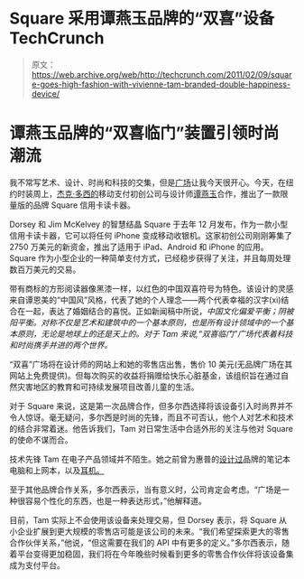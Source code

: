 # Square 采用谭燕玉品牌的“双喜”设备 TechCrunch

> 原文：<https://web.archive.org/web/http://techcrunch.com/2011/02/09/square-goes-high-fashion-with-vivienne-tam-branded-double-happiness-device/>

# 谭燕玉品牌的“双喜临门”装置引领时尚潮流

我不常写艺术、设计、时尚和科技的交集，但是[广场](https://web.archive.org/web/20230205021358/https://squareup.com/)让我今天很开心。今天，在纽约时装周上，[杰克·多西的](https://web.archive.org/web/20230205021358/http://www.crunchbase.com/person/jack-dorsey)移动支付初创公司与设计师[谭燕玉](https://web.archive.org/web/20230205021358/http://www.viviennetam.com/)合作，推出了一款限量版的品牌 Square 信用卡读卡器。

Dorsey 和 Jim McKelvey 的智慧结晶 Square 于去年 12 月发布，作为一款小型信用卡读卡器，它可以将任何 iPhone 变成移动收银机。这家初创公司刚刚筹集了 2750 万美元的新资金，推出了适用于 iPad、Android 和 iPhone 的应用。Square 作为小型企业的一种简单支付方式，已经稳步获得了关注，并且每周处理数百万美元的交易。

带有商标的方形阅读器像黑漆一样，以红色的中国双喜符号为特色。该设计的灵感来自谭恩美的“中国风”风格，代表了她的个人理念——两个代表幸福的汉字(xi)结合在一起，表达了婚姻结合的喜悦。正如新闻稿中所说，*中国文化偏爱平衡；阴被阳平衡。对称不仅是艺术和建筑中的一个基本原则，也是所有设计领域中的一个基本原则，无论是地球上的还是天上的。对于 Tam 来说,“双喜临门”广场代表着科技和时尚携手并进的两个世界。*

“双喜”广场将在设计师的网站上和她的零售店出售，售价 10 美元(无品牌广场在其网站上免费提供)。但每次购买的收益将捐赠给快乐心脏基金，该组织旨在通过自然灾害地区的教育和可持续发展项目改善儿童的生活。

对于 Square 来说，这是第一次品牌合作，但多尔西选择将该设备引入时尚界并不令人惊讶。毫无疑问，多尔西是时尚的先锋，而且不可否认，他个人对艺术和技术的结合非常着迷。他告诉我们，Tam 对日常生活中合适外形的关注与他对 Square 的使命不谋而合。

技术先锋 Tam 在电子产品领域并不陌生。她之前曾为惠普的[设计过](https://web.archive.org/web/20230205021358/http://www.crunchgear.com/2009/09/13/the-vivienne-tam-hp-netbook-tries-to-justify-its-existence-with-fancy-butterfly-design/)品牌的笔记本电脑和上网本，以及[耳机。](https://web.archive.org/web/20230205021358/http://technologyinhighheels.com/tag/vivienne-tam/)

至于其他品牌合作关系，多尔西表示，当有意义时，公司肯定会考虑。“广场是一种很容易个性化的东西，也是一种表达形式，”他解释道。

目前，Tam 实际上不会使用该设备来处理交易，但 Dorsey 表示，将 Square 从小企业扩展到更大规模的零售店可能是该公司的未来。“我们希望探索更大的零售合作伙伴关系，”他说，“但这需要在我们的 API 中有更多的定义。”多尔西表示，随着平台变得更加稳固，我们将在今年晚些时候看到更多的零售合作伙伴将该设备集成为支付平台。